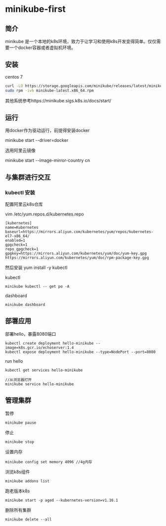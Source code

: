 # minikube-first

## 简介

minikube 是一个本地的k8s环境，致力于让学习和使用k8s开发变得简单。仅仅需要一个docker容器或者虚拟机环境。

## 安装

centos 7

```bash
curl -LO https://storage.googleapis.com/minikube/releases/latest/minikube-latest.x86_64.rpm
sudo rpm -ivh minikube-latest.x86_64.rpm
```

其他系统参考https://minikube.sigs.k8s.io/docs/start/

## 运行

用docker作为驱动运行，前提得安装docker

 minikube start --driver=docker 

选用阿里云镜像

 minikube start --image-mirror-country cn  

## 与集群进行交互

### kubectl  安装

配置阿里云k8s仓库

vim /etc/yum.repos.d/kubernetes.repo

```
[kubernetes]
name=Kubernetes
baseurl=https://mirrors.aliyun.com/kubernetes/yum/repos/kubernetes-el7-x86_64/
enabled=1
gpgcheck=1
repo_gpgcheck=1
gpgkey=https://mirrors.aliyun.com/kubernetes/yum/doc/yum-key.gpg https://mirrors.aliyun.com/kubernetes/yum/doc/rpm-package-key.gpg
```

然后安装 yum install -y kubectl

kubectl

```shell
minikube kubectl -- get po -A
```

dashboard

```shell
minikube dashboard
```

## 部署应用

部署hello，暴露8080端口

```shell
kubectl create deployment hello-minikube --image=k8s.gcr.io/echoserver:1.4
kubectl expose deployment hello-minikube --type=NodePort --port=8080
```

run hello

```
kubectl get services hello-minikube
```

```
//从浏览器打开
minikube service hello-minikube
```

## 管理集群

暂停

```shell
minikube pause 
```

停止

```
minikube stop
```

设置内存

```shell
minikube config set memory 4096 //4g内存
```

浏览k8s组件

```shell
minikube addons list
```

跑老版本k8s

```shell
minikube start -p aged --kubernetes-version=v1.16.1
```

删除所有集群

```shell
minikube delete --all
```